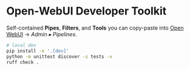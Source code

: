 # Open-WebUI Developer Toolkit

Self-contained **Pipes**, **Filters**, and **Tools** you can copy-paste into
[Open WebUI](https://github.com/open-webui/open-webui) → *Admin ▸ Pipelines*.

```bash
# local dev
pip install -e '.[dev]'
python -m unittest discover -s tests -v
ruff check .
```
